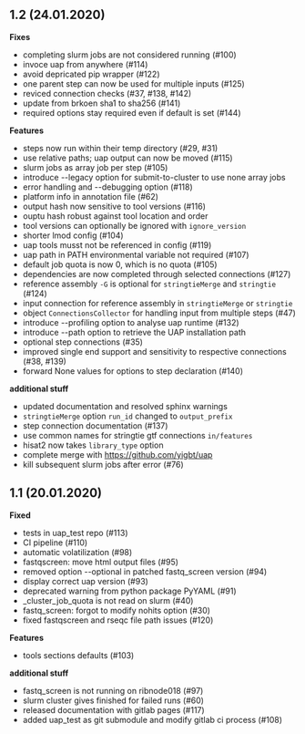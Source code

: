 ## 1.2 (24.01.2020)

**Fixes**
 * completing slurm jobs are not considered running (#100)
 * invoce uap from anywhere (#114)
 * avoid depricated pip wrapper (#122)
 * one parent step can now be used for multiple inputs (#125)
 * reviced connection checks (#37, #138, #142)
 * update from brkoen sha1 to sha256 (#141)
 * required options stay required even if default is set (#144)

**Features**
 * steps now run within their temp directory (#29, #31)
 * use relative paths; uap output can now be moved (#115)
 * slurm jobs as array job per step (#105)
 * introduce --legacy option for submit-to-cluster to use none array jobs
 * error handling and --debugging option (#118)
 * platform info in annotation file (#62)
 * output hash now sensitive to tool versions (#116)
 * ouptu hash robust against tool location and order
 * tool versions can optionally be ignored with `ignore_version`
 * shorter lmod config (#104)
 * uap tools musst not be referenced in config (#119)
 * uap path in PATH environmental variable not required (#107)
 * default job quota is now 0, which is no quota (#105)
 * dependencies are now completed through selected connections (#127)
 * reference assembly `-G` is optional for `stringtieMerge` and `stringtie` (#124)
 * input connection for reference assembly in `stringtieMerge` or `stringtie`
 * object `ConnectionsCollector` for handling input from multiple steps (#47)
 * introduce --profiling option to analyse uap runtime (#132)
 * introduce --path option to retrieve the UAP installation path
 * optional step connections (#35)
 * improved single end support and sensitivity to respective connections (#38, #139)
 * forward None values for options to step declaration (#140)

**additional stuff**
 * updated documentation and resolved sphinx warnings
 * `stringtieMerge` option `run_id` changed to `output_prefix`
 * step connection documentation (#137)
 * use common names for stringtie gtf connections `in/features`
 * hisat2 now takes `library_type` option
 * complete merge with https://github.com/yigbt/uap
 * kill subsequent slurm jobs after error (#76)

## 1.1 (20.01.2020)

**Fixed**
 * tests in uap_test repo (#113)
 * CI pipeline (#110)
 * automatic volatilization (#98)
 * fastqscreen: move html output files (#95)
 * removed option --optional in patched fastq_screen version (#94)
 * display correct uap version (#93)
 * deprecated warning from python package PyYAML (#91)
 * _cluster_job_quota is not read on slurm (#40)
 * fastq_screen: forgot to modify nohits option (#30)
 * fixed fastqscreen and rseqc file path issues (#120)

**Features**
 * tools sections defaults (#103)

**additional stuff**
 * fastq_screen is not running on ribnode018 (#97)
 * slurm cluster gives finished for failed runs (#60)
 * released documentation with gitlab pages (#117)
 * added uap_test as git submodule and modify gitlab ci process (#108)
